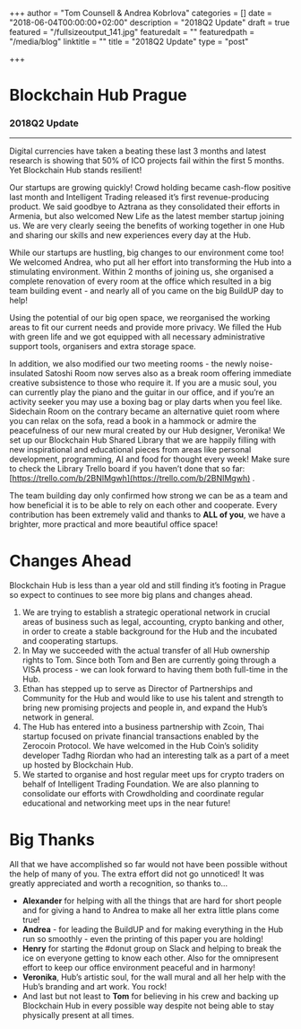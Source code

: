 +++
author = "Tom Counsell & Andrea Kobrlova"
categories = []
date = "2018-06-04T00:00:00+02:00"
description = "2018Q2 Update"
draft = true
featured = "/fullsizeoutput_141.jpg"
featuredalt = ""
featuredpath = "/media/blog"
linktitle = ""
title = "2018Q2 Update"
type = "post"

+++
# Blockchain Hub Prague

### 2018Q2 Update

***

Digital currencies have taken a beating these last 3 months and  latest research is showing that 50% of ICO projects fail within the first 5 months. Yet Blockchain Hub stands resilient!

Our startups are growing quickly! Crowd holding became cash-flow positive last month and Intelligent Trading released it’s first revenue-producing  product. We said goodbye to Aztrana as they consolidated their efforts in Armenia, but also welcomed New Life as the latest member startup joining us. We are very clearly seeing the benefits of working together in one Hub and sharing our skills and new experiences every day at the Hub.

While our startups are hustling, big changes to our environment come too! We welcomed Andrea, who put all her effort into transforming the Hub into a stimulating environment. Within 2 months of joining us, she organised a complete renovation of every room at the office which resulted in a big team building event - and nearly all of you came on the big BuildUP day to help!

Using the potential of our big open space, we reorganised the working areas to fit our current needs and provide more privacy. We filled the Hub with green life and we got equipped with all necessary  administrative support tools, organisers and extra storage space.

In addition, we also modified our two meeting rooms - the newly noise-insulated Satoshi Room now serves also as a break room offering immediate creative subsistence to those who require it. If you are a music soul, you can currently play the piano and  the guitar in our office, and if you’re an activity seeker you may use a boxing bag or play darts when you feel like. Sidechain Room on the contrary became an alternative quiet room where you can relax on the sofa, read a book in a hammock or admire the peacefulness of our new mural created by our Hub designer, Veronika! We set up our Blockchain Hub Shared Library that we are happily filling with new inspirational and educational pieces from areas like personal development, programming, AI and food for thought every week! Make sure to check the Library Trello board if you haven’t done that so far: [https://trello.com/b/2BNIMgwh](https://trello.com/b/2BNIMgwh) .

The team building day only confirmed how strong we can be as a team and how beneficial it is to be able to rely on each other and cooperate. Every contribution has been extremely valid and thanks to **ALL of you**, we have a brighter, more practical and more beautiful office space!

# Changes Ahead

Blockchain Hub is less than a year old and still finding it’s footing in Prague  so expect to continues to see more big plans and changes ahead.

1. We are trying to establish a strategic operational network in crucial areas of business such as legal, accounting, crypto banking and other, in order to create a stable background for the Hub and the  incubated and cooperating startups.
2. In May we succeeded with the actual transfer of all Hub ownership rights to Tom. Since both Tom and Ben are currently going through a VISA process - we can look forward to having them both full-time in the Hub.
3. Ethan has stepped up to serve as Director of Partnerships and Community for the Hub and would like to use his talent and strength to bring new promising projects and people in, and expand the Hub’s network in general.
4. The Hub has entered into a business partnership with Zcoin, Thai startup focused on private financial transactions enabled by the Zerocoin Protocol. We have welcomed in the Hub Coin’s solidity developer Tadhg Riordan who had an interesting talk as a part of a meet up hosted by Blockchain Hub.
5. We started to organise and host regular meet ups for crypto traders on behalf of Intelligent Trading Foundation. We are also planning to consolidate our efforts with Crowdholding and coordinate regular educational and networking meet ups in the near future!

# Big Thanks

All that we have accomplished so far would not have been possible without the help of many of you. The extra effort did not go unnoticed! It was greatly appreciated and worth a recognition, so thanks to…

* **Alexander** for helping with all the things that are hard for short people and for giving a hand to Andrea to make all her extra little plans come true!
* **Andrea** - for leading the BuildUP and for making everything in the Hub run so smoothly - even the printing of this paper you are holding!
* **Henry** for starting the #donut group on Slack and helping to break the ice on everyone getting to know each other. Also for the omnipresent effort to keep our office environment peaceful and in harmony!
* **Veronika**, Hub’s artistic soul, for the wall mural and all her help with the Hub’s branding and art work. You rock!
* And last but not least to **Tom** for believing in his crew and backing up Blockchain Hub in every possible way despite not being able to stay physically present at all times.